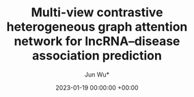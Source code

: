 ---
layout: post
title: "Multi-view contrastive heterogeneous graph attention network for lncRNA–disease association prediction"
date: 2023-01-19 00:00:00 +00:00
# image: ""
categories: research
author: "Jun Wu*"
authors: [Xiaosa Zhao, Jun Wu*, Xiaowei Zhao*, Minghao Yin]
venue: "Briefings in Bioinformatics"
# arxiv: https://arxiv.org/abs/1904.12573
# slides: /pdfs/jcdl2019.pdf
# code: https://github.com/leonidk/venue_scores
# url: 
venue_url: "https://academic.oup.com/bib/article-abstract/24/1/bbac548/6931723"
paper: "https://academic.oup.com/bib/article-pdf/24/1/bbac548/48783220/bbac548.pdf"
---